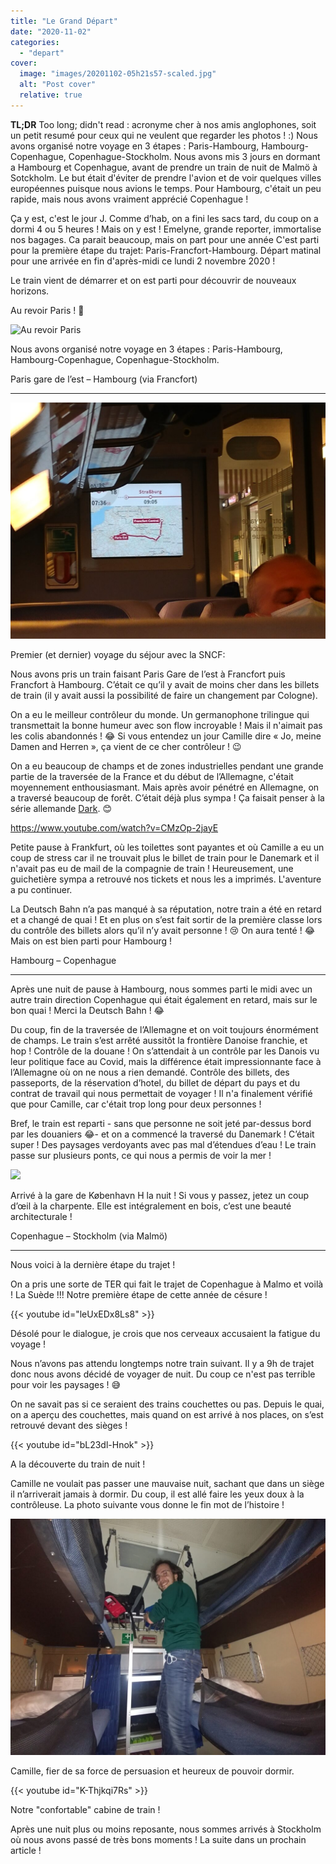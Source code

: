 ```yaml
---
title: "Le Grand Départ"
date: "2020-11-02"
categories: 
  - "depart"
cover:
  image: "images/20201102-05h21s57-scaled.jpg"
  alt: "Post cover"
  relative: true
---
```


**TL;DR** Too long; didn't read : acronyme cher à nos amis anglophones, soit un petit resumé pour ceux qui ne veulent que regarder les photos ! :) Nous avons organisé notre voyage en 3 étapes : Paris-Hambourg, Hambourg-Copenhague, Copenhague-Stockholm. Nous avons mis 3 jours en dormant a Hambourg et Copenhague, avant de prendre un train de nuit de Malmö à Sotckholm. Le but était d'éviter de prendre l'avion et de voir quelques villes européennes puisque nous avions le temps. Pour Hambourg, c'était un peu rapide, mais nous avons vraiment apprécié Copenhague !

Ça y est, c'est le jour J. Comme d’hab, on a fini les sacs tard, du coup on a dormi 4 ou 5 heures ! Mais on y est ! Emelyne, grande reporter, immortalise nos bagages. Ca parait beaucoup, mais on part pour une année C'est parti pour la première étape du trajet: Paris-Francfort-Hambourg. Départ matinal pour une arrivée en fin d'après-midi ce lundi 2 novembre 2020 !

Le train vient de démarrer et on est parti pour découvrir de nouveaux horizons.

Au revoir Paris ! 👋

![Au revoir Paris](images/2020.12.10-Article1_GrandDepart_GIF-1.gif)

Nous avons organisé notre voyage en 3 étapes : Paris-Hambourg, Hambourg-Copenhague, Copenhague-Stockholm.

Paris gare de l’est – Hambourg (via Francfort)

* * *

![Vers Francfort](images/20201102-06h37s03-1024x768.jpg)

Premier (et dernier) voyage du séjour avec la SNCF:

Nous avons pris un train faisant Paris Gare de l’est à Francfort puis Francfort à Hambourg. C’était ce qu’il y avait de moins cher dans les billets de train (il y avait aussi la possibilité de faire un changement par Cologne).

On a eu le meilleur contrôleur du monde. Un germanophone trilingue qui transmettait la bonne humeur avec son flow incroyable ! Mais il n'aimait pas les colis abandonnés ! 😂 Si vous entendez un jour Camille dire « Jo, meine Damen and Herren », ça vient de ce cher contrôleur ! 😉

On a eu beaucoup de champs et de zones industrielles pendant une grande partie de la traversée de la France et du début de l’Allemagne, c'était moyennement enthousiasmant. Mais après avoir pénétré en Allemagne, on a traversé beaucoup de forêt. C’était déjà plus sympa ! Ça faisait penser à la série allemande [Dark](https://www.themoviedb.org/tv/70523-dark?language=fr-FR). 😊

<https://www.youtube.com/watch?v=CMzOp-2jayE>

Petite pause à Frankfurt, où les toilettes sont payantes et où Camille a eu un coup de stress car il ne trouvait plus le billet de train pour le Danemark et il n'avait pas eu de mail de la compagnie de train ! Heureusement, une guichetière sympa a retrouvé nos tickets et nous les a imprimés. L'aventure a pu continuer.

La Deutsch Bahn n’a pas manqué à sa réputation, notre train a été en retard et a changé de quai ! Et en plus on s’est fait sortir de la première classe lors du contrôle des billets alors qu’il n’y avait personne ! 😢 On aura tenté ! 😂 Mais on est bien parti pour Hambourg !

Hambourg – Copenhague

* * *

Après une nuit de pause à Hambourg, nous sommes parti le midi avec un autre train direction Copenhague qui était également en retard, mais sur le bon quai ! Merci la Deutsch Bahn ! 😂

Du coup, fin de la traversée de l’Allemagne et on voit toujours énormément de champs. Le train s’est arrêté aussitôt la frontière Danoise franchie, et hop ! Contrôle de la douane ! On s’attendait à un contrôle par les Danois vu leur politique face au Covid, mais la différence était impressionnante face à l’Allemagne où on ne nous a rien demandé. Contrôle des billets, des passeports, de la réservation d’hotel, du billet de départ du pays et du contrat de travail qui nous permettait de voyager ! Il n'a finalement vérifié que pour Camille, car c'était trop long pour deux personnes !

Bref, le train est reparti - sans que personne ne soit jeté par-dessus bord par les douaniers 😂- et on a commencé la traversé du Danemark ! C’était super ! Des paysages verdoyants avec pas mal d’étendues d’eau ! Le train passe sur plusieurs ponts, ce qui nous a permis de voir la mer !

![](images/2020.12.10-Article1_GrandDepart_GIF-2.gif)

Arrivé à la gare de København H la nuit ! Si vous y passez, jetez un coup d’œil à la charpente. Elle est intégralement en bois, c’est une beauté architecturale !

Copenhague – Stockholm (via Malmö)

* * *

Nous voici à la dernière étape du trajet !

On a pris une sorte de TER qui fait le trajet de Copenhague à Malmo et voilà ! La Suède !!! Notre première étape de cette année de césure !

{{< youtube id="leUxEDx8Ls8" >}} 
 <br/>

Désolé pour le dialogue, je crois que nos cerveaux accusaient la fatigue du voyage !

Nous n’avons pas attendu longtemps notre train suivant. Il y a 9h de trajet donc nous avons décidé de voyager de nuit. Du coup ce n'est pas terrible pour voir les paysages ! 😅

On ne savait pas si ce seraient des trains couchettes ou pas. Depuis le quai, on a aperçu des couchettes, mais quand on est arrivé à nos places, on s’est retrouvé devant des sièges !

{{< youtube id="bL23dl-Hnok" >}} 
 <br/>

A la découverte du train de nuit !

Camille ne voulait pas passer une mauvaise nuit, sachant que dans un siège il n’arriverait jamais à dormir. Du coup, il est allé faire les yeux doux à la contrôleuse. La photo suivante vous donne le fin mot de l’histoire !

![](images/20201104-21h46s36-1024x768.jpg)

Camille, fier de sa force de persuasion et heureux de pouvoir dormir.

{{< youtube id="K-Thjkqi7Rs" >}} 
 <br/>

Notre "confortable" cabine de train !

Après une nuit plus ou moins reposante, nous sommes arrivés à Stockholm où nous avons passé de très bons moments ! La suite dans un prochain article !
